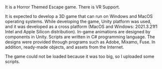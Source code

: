 It is a Horror Themed Escape game. There is VR Support.

It is expected to develop a 3D game that can run on Windows and MacOS operating systems. While developing the game, Unity platform was used, and it was developed as a cross platform (MacOS and Windows: 2021.3.21f1 Intel and Apple Silicon distribution). In-game animations are designed by components in Unity. Scripts are written in C# programming language. The designs were provided through programs such as Adobe, Mixamo, Fuse. In addition, ready-made objects, and assets from the Internet.


The game could not be loaded because it was too big, so I uploaded some scripts.
